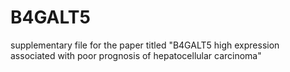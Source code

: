 # B4GALT5
supplementary file for the paper titled "B4GALT5 high expression associated with poor prognosis of hepatocellular carcinoma"
